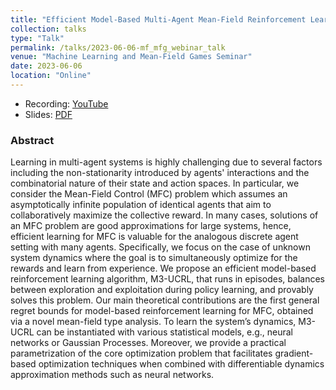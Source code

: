 ```yaml
---
title: "Efficient Model-Based Multi-Agent Mean-Field Reinforcement Learning"
collection: talks
type: "Talk"
permalink: /talks/2023-06-06-mf_mfg_webinar_talk
venue: "Machine Learning and Mean-Field Games Seminar"
date: 2023-06-06
location: "Online"
---
```


* Recording: [YouTube](https://www.youtube.com/watch?v=2O2KU3A7BEY)
* Slides: [PDF](https://drive.google.com/file/d/1InxyRN178srjYqGiCUT3pH3EPsbzB8Zi/view?usp=sharing)


### Abstract
Learning in multi-agent systems is highly challenging due to several factors including the non-stationarity introduced
by agents' interactions and the combinatorial nature of their state and action spaces. In particular, we consider the
Mean-Field Control (MFC) problem which assumes an asymptotically infinite population of identical agents that aim to
collaboratively maximize the collective reward. In many cases, solutions of an MFC problem are good approximations for
large systems, hence, efficient learning for MFC is valuable for the analogous discrete agent setting with many agents.
Specifically, we focus on the case of unknown system dynamics where the goal is to simultaneously optimize for the
rewards and learn from experience. We propose an efficient model-based reinforcement learning algorithm, M3-UCRL, that
runs in episodes, balances between exploration and exploitation during policy learning, and provably solves this problem.
Our main theoretical contributions are the first general regret bounds for model-based reinforcement learning for MFC,
obtained via a novel mean-field type analysis. To learn the system’s dynamics, M3-UCRL can be instantiated with various
statistical models, e.g., neural networks or Gaussian Processes. Moreover, we provide a practical parametrization of the
core optimization problem that facilitates gradient-based optimization techniques when combined with differentiable
dynamics approximation methods such as neural networks.